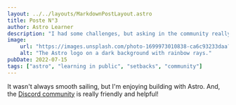 ```yaml
---
layout: ../../layouts/MarkdownPostLayout.astro
title: Poste N°3
author: Astro Learner
description: "I had some challenges, but asking in the community really helped!"
image:
    url: "https://images.unsplash.com/photo-1699973010838-ca6c93233daa?crop=entropy&cs=tinysrgb&fit=max&fm=jpg&ixid=M3w0MDY2NDd8MHwxfGFsbHwxNDA5OHx8fHx8fHx8MTczMTY4MDI0Mnw&ixlib=rb-4.0.3&q=80&w=400"
    alt: "The Astro logo on a dark background with rainbow rays."
pubDate: 2022-07-15
tags: ["astro", "learning in public", "setbacks", "community"]
---
```

It wasn't always smooth sailing, but I'm enjoying building with Astro. And, the [Discord community](https://astro.build/chat) is really friendly and helpful!